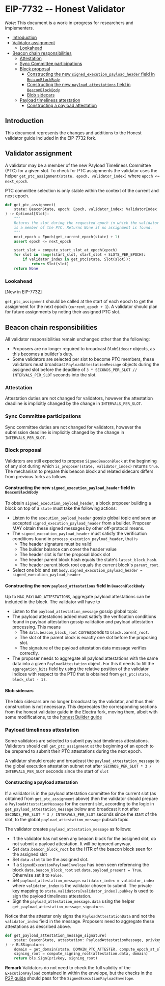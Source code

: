# EIP-7732 -- Honest Validator

*Note*: This document is a work-in-progress for researchers and implementers.

<!-- mdformat-toc start --slug=github --no-anchors --maxlevel=6 --minlevel=2 -->

- [Introduction](#introduction)
- [Validator assignment](#validator-assignment)
  - [Lookahead](#lookahead)
- [Beacon chain responsibilities](#beacon-chain-responsibilities)
  - [Attestation](#attestation)
  - [Sync Committee participations](#sync-committee-participations)
  - [Block proposal](#block-proposal)
    - [Constructing the new `signed_execution_payload_header` field in `BeaconBlockBody`](#constructing-the-new-signed_execution_payload_header-field-in-beaconblockbody)
    - [Constructing the new `payload_attestations` field in `BeaconBlockBody`](#constructing-the-new-payload_attestations-field-in-beaconblockbody)
    - [Blob sidecars](#blob-sidecars)
  - [Payload timeliness attestation](#payload-timeliness-attestation)
    - [Constructing a payload attestation](#constructing-a-payload-attestation)

<!-- mdformat-toc end -->

## Introduction

This document represents the changes and additions to the Honest validator guide
included in the EIP-7732 fork.

## Validator assignment

A validator may be a member of the new Payload Timeliness Committee (PTC) for a
given slot. To check for PTC assignments the validator uses the helper
`get_ptc_assignment(state, epoch, validator_index)` where `epoch <= next_epoch`.

PTC committee selection is only stable within the context of the current and
next epoch.

```python
def get_ptc_assignment(
    state: BeaconState, epoch: Epoch, validator_index: ValidatorIndex
) -> Optional[Slot]:
    """
    Returns the slot during the requested epoch in which the validator with index `validator_index`
    is a member of the PTC. Returns None if no assignment is found.
    """
    next_epoch = Epoch(get_current_epoch(state) + 1)
    assert epoch <= next_epoch

    start_slot = compute_start_slot_at_epoch(epoch)
    for slot in range(start_slot, start_slot + SLOTS_PER_EPOCH):
        if validator_index in get_ptc(state, Slot(slot)):
            return Slot(slot)
    return None
```

### Lookahead

[New in EIP-7732]

`get_ptc_assignment` should be called at the start of each epoch to get the
assignment for the next epoch (`current_epoch + 1`). A validator should plan for
future assignments by noting their assigned PTC slot.

## Beacon chain responsibilities

All validator responsibilities remain unchanged other than the following:

- Proposers are no longer required to broadcast `BlobSidecar` objects, as this
  becomes a builder's duty.
- Some validators are selected per slot to become PTC members, these validators
  must broadcast `PayloadAttestationMessage` objects during the assigned slot
  before the deadline of `3 * SECONDS_PER_SLOT // INTERVALS_PER_SLOT` seconds
  into the slot.

### Attestation

Attestation duties are not changed for validators, however the attestation
deadline is implicitly changed by the change in `INTERVALS_PER_SLOT`.

### Sync Committee participations

Sync committee duties are not changed for validators, however the submission
deadline is implicitly changed by the change in `INTERVALS_PER_SLOT`.

### Block proposal

Validators are still expected to propose `SignedBeaconBlock` at the beginning of
any slot during which `is_proposer(state, validator_index)` returns `true`. The
mechanism to prepare this beacon block and related sidecars differs from
previous forks as follows

#### Constructing the new `signed_execution_payload_header` field in `BeaconBlockBody`

To obtain `signed_execution_payload_header`, a block proposer building a block
on top of a `state` must take the following actions:

- Listen to the `execution_payload_header` gossip global topic and save an
  accepted `signed_execution_payload_header` from a builder. Proposer MAY obtain
  these signed messages by other off-protocol means.
- The `signed_execution_payload_header` must satisfy the verification conditions
  found in `process_execution_payload_header`, that is
  - The header signature must be valid
  - The builder balance can cover the header value
  - The header slot is for the proposal block slot
  - The header parent block hash equals the state's `latest_block_hash`.
  - The header parent block root equals the current block's `parent_root`.
- Select one bid and set
  `body.signed_execution_payload_header = signed_execution_payload_header`

#### Constructing the new `payload_attestations` field in `BeaconBlockBody`

Up to `MAX_PAYLOAD_ATTESTATIONS`, aggregate payload attestations can be included
in the block. The validator will have to

- Listen to the `payload_attestation_message` gossip global topic
- The payload attestations added must satisfy the verification conditions found
  in payload attestation gossip validation and payload attestation processing.
  This means
  - The `data.beacon_block_root` corresponds to `block.parent_root`.
  - The slot of the parent block is exactly one slot before the proposing slot.
  - The signature of the payload attestation data message verifies correctly.
- The proposer needs to aggregate all payload attestations with the same data
  into a given `PayloadAttestation` object. For this it needs to fill the
  `aggregation_bits` field by using the relative position of the validator
  indices with respect to the PTC that is obtained from
  `get_ptc(state, block_slot - 1)`.

#### Blob sidecars

The blob sidecars are no longer broadcast by the validator, and thus their
construction is not necessary. This deprecates the corresponding sections from
the honest validator guide in the Electra fork, moving them, albeit with some
modifications, to the [honest Builder guide](./builder.md)

### Payload timeliness attestation

Some validators are selected to submit payload timeliness attestations.
Validators should call `get_ptc_assignment` at the beginning of an epoch to be
prepared to submit their PTC attestations during the next epoch.

A validator should create and broadcast the `payload_attestation_message` to the
global execution attestation subnet not after
`SECONDS_PER_SLOT * 3 / INTERVALS_PER_SLOT` seconds since the start of `slot`

#### Constructing a payload attestation

If a validator is in the payload attestation committee for the current slot (as
obtained from `get_ptc_assignment` above) then the validator should prepare a
`PayloadAttestationMessage` for the current slot, according to the logic in
`get_payload_attestation_message` below and broadcast it not after
`SECONDS_PER_SLOT * 3 / INTERVALS_PER_SLOT` seconds since the start of the slot,
to the global `payload_attestation_message` pubsub topic.

The validator creates `payload_attestation_message` as follows:

- If the validator has not seen any beacon block for the assigned slot, do not
  submit a payload attestation. It will be ignored anyway.
- Set `data.beacon_block_root` be the HTR of the beacon block seen for the
  assigned slot
- Set `data.slot` to be the assigned slot.
- If a `SignedExecutionPayloadEnvelope` has been seen referencing the block
  `data.beacon_block_root` set `data.payload_present = True`. Otherwise set it
  to `False`.
- Set `payload_attestation_message.validator_index = validator_index` where
  `validator_index` is the validator chosen to submit. The private key mapping
  to `state.validators[validator_index].pubkey` is used to sign the payload
  timeliness attestation.
- Sign the `payload_attestation_message.data` using the helper
  `get_payload_attestation_message_signature`.

Notice that the attester only signs the `PayloadAttestationData` and not the
`validator_index` field in the message. Proposers need to aggregate these
attestations as described above.

```python
def get_payload_attestation_message_signature(
    state: BeaconState, attestation: PayloadAttestationMessage, privkey: int
) -> BLSSignature:
    domain = get_domain(state, DOMAIN_PTC_ATTESTER, compute_epoch_at_slot(attestation.data.slot))
    signing_root = compute_signing_root(attestation.data, domain)
    return bls.Sign(privkey, signing_root)
```

**Remark** Validators do not need to check the full validity of the
`ExecutionPayload` contained in within the envelope, but the checks in the
[P2P guide](./p2p-interface.md) should pass for the
`SignedExecutionPayloadEnvelope`.
